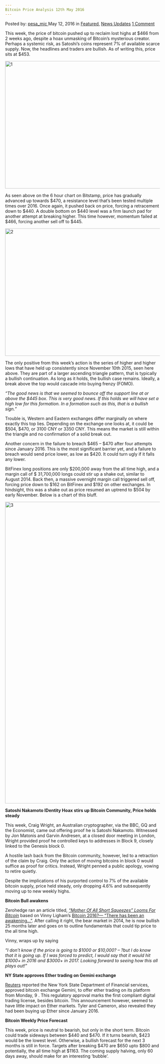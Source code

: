 ```yaml
---
Bitcoin Price Analysis 12th May 2016
---
```

<article class="post-listing post-14031 post type-post status-publish format-standard has-post-thumbnail hentry category-deepdot-news category-news-updates tag-12th tag-3336 tag-analysis tag-bitcoin tag-price">
    <div class="post-inner">
    <p class="post-meta">
    <span>Posted by: <a href="https://www.deepdotweb.com/author/pesa_mic/" title="">pesa_mic </a></span>
    <span>May 12, 2016</span>
    <span>in <a href="https://www.deepdotweb.com/category/deepdot-news/" rel="category tag">Featured</a>, <a href="https://www.deepdotweb.com/category/news-updates/" rel="category tag">News Updates</a></span>
    <span><a href="https://www.deepdotweb.com/2016/05/12/bitcoin-price-analysis-11th-may-2016/#comments">1 Comment</a></span>
    </p>
    <div class="clear"></div>
    <div class="entry">
    <p>This week, the price of bitcoin pushed up to reclaim lost highs at $466 from 2 weeks ago, despite a hoax unmasking of Bitcoin’s mysterious creator. Perhaps a systemic risk, as Satoshi’s coins represent 7% of available scarce supply. Now, the headlines and traders are bullish. As of writing this, price sits at $453.</p>
    <p><a href="https://www.deepdotweb.com/wp-content/uploads/2016/05/1.jpg"><img class="aligncenter size-full wp-image-14032" src="https://www.deepdotweb.com/wp-content/uploads/2016/05/1.jpg" alt="1" width="616" height="415" srcset="https://www.deepdotweb.com/wp-content/uploads/2016/05/1.jpg 616w, https://www.deepdotweb.com/wp-content/uploads/2016/05/1-300x202.jpg 300w, https://www.deepdotweb.com/wp-content/uploads/2016/05/1-290x195.jpg 290w" sizes="(max-width: 616px) 100vw, 616px"/></a></p>
    <p>As seen above on the 6 hour chart on Bitstamp, price has gradually advanced up towards $470, a resistance level that’s been tested multiple times over 2016. Once again, it pushed back on price, forcing a retracement down to $440. A double bottom on $440 level was a firm launch pad for another attempt at breaking higher. This time however, momentum failed at $466, forcing another sell off to $445.</p>
    <p><a href="https://www.deepdotweb.com/wp-content/uploads/2016/05/2.jpg"><img class="aligncenter size-full wp-image-14033" src="https://www.deepdotweb.com/wp-content/uploads/2016/05/2.jpg" alt="2" width="616" height="415" srcset="https://www.deepdotweb.com/wp-content/uploads/2016/05/2.jpg 616w, https://www.deepdotweb.com/wp-content/uploads/2016/05/2-300x202.jpg 300w, https://www.deepdotweb.com/wp-content/uploads/2016/05/2-290x195.jpg 290w" sizes="(max-width: 616px) 100vw, 616px"/></a></p>
    <p>The only positive from this week’s action is the series of higher and higher lows that have held up consistently since November 10th 2015, seen here above. They are part of a larger ascending triangle pattern, that is typically a bullish continuation. As long as it holds, the bullish case remains. Ideally, a break above the top would cascade into buying frenzy (FOMO).</p>
    <p><em>“The good news is that we seemed to bounce off the support line at or above the $445 box. This is very good news. If this holds we will have set a high low for this formation. In a formation such as this, that is a bullish sign.”</em></p>
    <p>Trouble is, Western and Eastern exchanges differ marginally on where exactly this top lies. Depending on the exchange one looks at, it could be $504, $470, or 3100 CNY or 3350 CNY. This means the market is still within the triangle and no confirmation of a solid break out.</p>
    <p>Another concern in the failure to breach $465 &#8211; $470 after four attempts since January 2016. This is the most significant barrier yet, and a failure to breach would send price lower, as low as $420. It could turn ugly if it falls any lower.</p>
    <p>BitFinex long positions are only $200,000 away from the all time high, and a margin call of $ 31,700,000 longs could stir up a shake out, similar to August 2014. Back then, a massive overnight margin call triggered sell off, forcing price down to $162 on BitFinex and $192 on other exchanges. In hindsight, this was a shake out as price resumed an uptrend to $504 by early November. Below is a chart of this bluff.</p>
    <p><a href="https://www.deepdotweb.com/wp-content/uploads/2016/05/3.jpg"><img class="aligncenter size-full wp-image-14034" src="https://www.deepdotweb.com/wp-content/uploads/2016/05/3.jpg" alt="3" width="1642" height="982" srcset="https://www.deepdotweb.com/wp-content/uploads/2016/05/3.jpg 1642w, https://www.deepdotweb.com/wp-content/uploads/2016/05/3-300x179.jpg 300w, https://www.deepdotweb.com/wp-content/uploads/2016/05/3-1024x612.jpg 1024w" sizes="(max-width: 1642px) 100vw, 1642px"/></a></p>
    <p><strong>Satoshi Nakamoto IDentity Hoax stirs up Bitcoin Community, Price holds steady</strong></p>
    <p>This week, Craig Wright, an Australian cryptographer, via the BBC, GQ and the Economist, came out offering proof he is Satoshi Nakamoto. Witnessed by Jon Matonis and Garvin Andresen, at a closed door meeting in London, Wright provided proof he controlled keys to addresses in Block 9, closely linked to the Genesis block 0.</p>
    <p>A hostile lash back from the Bitcoin community, however, led to a retraction of the claim by Craig. Only the action of moving bitcoins in block 0 would suffice as proof for critics. Instead, Wright penned a public apology, vowing to retire quietly.</p>
    <p>Despite the implications of his purported control to 7% of the available bitcoin supply, price held steady, only dropping 4.6% and subsequently moving up to new weekly highs.</p>
    <p><strong>Bitcoin Bull awakens</strong></p>
    <p>Zerohedge ran an article titled, <a href="http://www.zerohedge.com/news/2016-05-08/mother-all-short-squeezes-looms-bitcoin"><em>&#8220;Mother Of All Short Squeezes&#8221; Looms For Bitcoin</em></a> based on Vinny Ligham’s <a href="https://decentralize.today/bitcoin-2016-there-has-been-an-awakening-164b42d38927#.i19qjsvee">Bitcoin 2016?— “There has been an awakening…”</a>. After calling it right, the bear market in 2014, he is now bullish 25 months later and goes on to outline fundamentals that could tip price to the all time high.</p>
    <p>Vinny, wraps up by saying</p>
    <p><em>“I don’t know if the price is going to $1000 or $10,000? &#8211; ?but I do know that it is going up. If I was forced to predict, I would say that it would hit $1000+ in 2016 and $3000+ in 2017. Looking forward to seeing how this all plays out!”</em></p>
    <p><strong>NY State approves Ether trading on Gemini exchange</strong></p>
    <p><a href="http://www.reuters.com/article/us-usa-winklevoss-ether-idUSKCN0XW1SZ">Reuters</a> reported the New York State Department of Financial services, approved bitcoin exchange Gemini, to offer ether trading on its platform from Monday, 9 . This regulatory approval marks the first compliant digital trading license, besides bitcoin. This announcement however, seemed to have little impact on Ether markets. Tyler and Cameron, also revealed they had been buying up Ether since January 2016.</p>
    <p><strong>Bitcoin Weekly Price Forecast</strong></p>
    <p>This week, price is neutral to bearish, but only in the short term. Bitcoin could trade sideways between $440 and $470. If it turns bearish, $423 would be the lowest level. Otherwise, a bullish forecast for the next 3 months is still in force. Targets after breaking $470 are $650 upto $800 and potentially, the all time high at $1163. The coming supply halving, only 60 days away, should make for an interesting ‘bubble’.</p>
    </div>
    <span style="display:none"><a href="https://www.deepdotweb.com/tag/12th/" rel="tag">12th</a> <a href="https://www.deepdotweb.com/tag/2016/" rel="tag">2016</a> <a href="https://www.deepdotweb.com/tag/analysis/" rel="tag">analysis</a> <a href="https://www.deepdotweb.com/tag/bitcoin/" rel="tag">bitcoin</a> <a href="https://www.deepdotweb.com/tag/price/" rel="tag">price</a></span> <span style="display:none" class="updated">2016-05-12</span>
    <div style="display:none" class="vcard author" itemprop="author" itemscope itemtype="http://schema.org/Person"><strong class="fn" itemprop="name"><a href="https://www.deepdotweb.com/author/pesa_mic/" title="Posts by pesa_mic" rel="author">pesa_mic</a></strong></div>
    </div>
</article>

